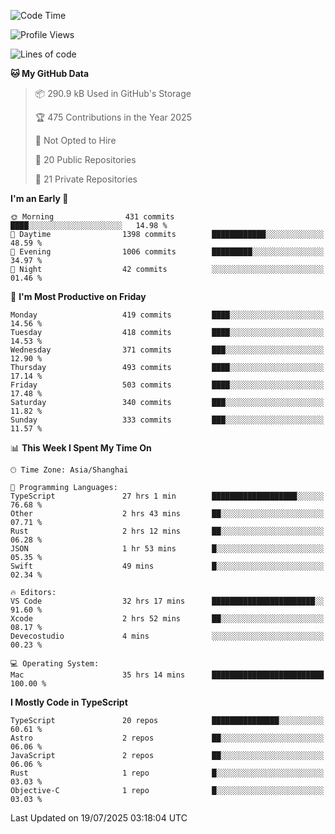 <!--START_SECTION:waka-->
![Code Time](http://img.shields.io/badge/Code%20Time-3%2C876%20hrs%207%20mins-blue)

![Profile Views](http://img.shields.io/badge/Profile%20Views-1-blue)

![Lines of code](https://img.shields.io/badge/From%20Hello%20World%20I%27ve%20Written-3.2%20million%20lines%20of%20code-blue)

**🐱 My GitHub Data** 

> 📦 290.9 kB Used in GitHub's Storage 
 > 
> 🏆 475 Contributions in the Year 2025
 > 
> 🚫 Not Opted to Hire
 > 
> 📜 20 Public Repositories 
 > 
> 🔑 21 Private Repositories 
 > 
**I'm an Early 🐤** 

```text
🌞 Morning                431 commits         ████░░░░░░░░░░░░░░░░░░░░░   14.98 % 
🌆 Daytime                1398 commits        ████████████░░░░░░░░░░░░░   48.59 % 
🌃 Evening                1006 commits        █████████░░░░░░░░░░░░░░░░   34.97 % 
🌙 Night                  42 commits          ░░░░░░░░░░░░░░░░░░░░░░░░░   01.46 % 
```
📅 **I'm Most Productive on Friday** 

```text
Monday                   419 commits         ████░░░░░░░░░░░░░░░░░░░░░   14.56 % 
Tuesday                  418 commits         ████░░░░░░░░░░░░░░░░░░░░░   14.53 % 
Wednesday                371 commits         ███░░░░░░░░░░░░░░░░░░░░░░   12.90 % 
Thursday                 493 commits         ████░░░░░░░░░░░░░░░░░░░░░   17.14 % 
Friday                   503 commits         ████░░░░░░░░░░░░░░░░░░░░░   17.48 % 
Saturday                 340 commits         ███░░░░░░░░░░░░░░░░░░░░░░   11.82 % 
Sunday                   333 commits         ███░░░░░░░░░░░░░░░░░░░░░░   11.57 % 
```


📊 **This Week I Spent My Time On** 

```text
🕑︎ Time Zone: Asia/Shanghai

💬 Programming Languages: 
TypeScript               27 hrs 1 min        ███████████████████░░░░░░   76.68 % 
Other                    2 hrs 43 mins       ██░░░░░░░░░░░░░░░░░░░░░░░   07.71 % 
Rust                     2 hrs 12 mins       ██░░░░░░░░░░░░░░░░░░░░░░░   06.28 % 
JSON                     1 hr 53 mins        █░░░░░░░░░░░░░░░░░░░░░░░░   05.35 % 
Swift                    49 mins             █░░░░░░░░░░░░░░░░░░░░░░░░   02.34 % 

🔥 Editors: 
VS Code                  32 hrs 17 mins      ███████████████████████░░   91.60 % 
Xcode                    2 hrs 52 mins       ██░░░░░░░░░░░░░░░░░░░░░░░   08.17 % 
Devecostudio             4 mins              ░░░░░░░░░░░░░░░░░░░░░░░░░   00.23 % 

💻 Operating System: 
Mac                      35 hrs 14 mins      █████████████████████████   100.00 % 
```

**I Mostly Code in TypeScript** 

```text
TypeScript               20 repos            ███████████████░░░░░░░░░░   60.61 % 
Astro                    2 repos             ██░░░░░░░░░░░░░░░░░░░░░░░   06.06 % 
JavaScript               2 repos             ██░░░░░░░░░░░░░░░░░░░░░░░   06.06 % 
Rust                     1 repo              █░░░░░░░░░░░░░░░░░░░░░░░░   03.03 % 
Objective-C              1 repo              █░░░░░░░░░░░░░░░░░░░░░░░░   03.03 % 
```




 Last Updated on 19/07/2025 03:18:04 UTC
<!--END_SECTION:waka-->
